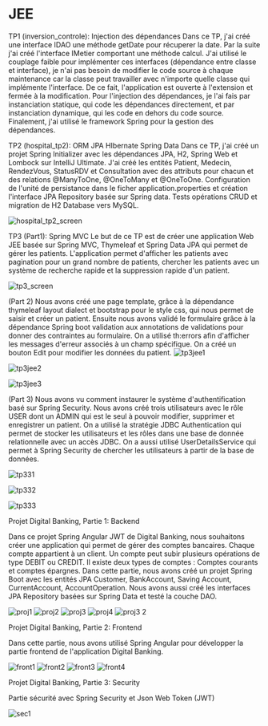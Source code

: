 # JEE
TP1 (inversion_controle): Injection des dépendances
Dans ce TP, j'ai créé une interface IDAO une méthode getDate pour récuperer la date. Par la suite j'ai créé l'interface IMetier comportant une méthode calcul. J'ai utilisé le couplage faible pour implémenter ces interfaces (dépendance entre classe et interface), je n'ai pas besoin de modifier le code source à chaque maintenance car la classe peut travailler avec n'importe quelle classe qui implémente l'interface. De ce fait, l'application est ouverte à l'extension et fermée à la modification. Pour l'injection des dépendances, je l'ai fais par instanciation statique, qui code les dépendances directement, et par instanciation dynamique, qui les code en dehors du code source. Finalement, j'ai utilisé le framework Spring pour la gestion des dépendances.

TP2 (hospital_tp2): ORM JPA HIbernate Spring Data
Dans ce TP, j'ai créé un projet Spring Initializer avec les dépendances JPA, H2, Spring Web et Lombock sur IntelliJ Ultimate. J'ai créé les entités Patient, Medecin, RendezVous, StatusRDV et Consultation avec des attributs pour chacun et des relations @ManyToOne, @OneToMany et @OneToOne. Configuration de l'unité de persistance dans le ficher application.properties et création l'interface JPA Repository basée sur Spring data.
Tests opérations CRUD et migration de H2 Database vers MySQL.

![hospital_tp2_screen](https://github.com/Amyine42/JEE/assets/132317090/1e8023c6-5b0c-4dd9-9d20-655268956ff5)

TP3 (Part1): Spring MVC
Le but de ce TP est de créer une application Web JEE basée sur Spring MVC, Thymeleaf et Spring Data JPA qui permet de gérer les patients. L'application permet d'afficher les patients avec pagination pour un grand nombre de patients, chercher les patients avec un système de recherche rapide et la suppression rapide d'un patient.

![tp3_screen](https://github.com/Amyine42/JEE/assets/132317090/70dd74a8-83ce-42b6-988b-199ea98743ed)

(Part 2)
Nous avons créé une page template, grâce à la dépendance thymeleaf layout dialect et bootstrap pour le style css, qui nous permet de saisir et créer un patient. Ensuite nous avons validé le formulaire grâce à la dépendance Spring boot validation aux annotations de validations pour donner des contraintes au formulaire. On a utilisé th:errors afin d'afficher les messages d'erreur associés à un champ spécifique. On a créé un bouton Edit pour modifier les données du patient.
![tp3jee1](https://github.com/Amyine42/JEE/assets/132317090/df47bdf7-835e-44b4-8964-c89038f049b4)

![tp3jee2](https://github.com/Amyine42/JEE/assets/132317090/dbb9b6ba-fe6f-42a3-aa81-ae08890fdf16)

![tp3jee3](https://github.com/Amyine42/JEE/assets/132317090/44ada016-b7ff-4036-994e-50b2cf2b76f2)

(Part 3)
Nous avons vu comment instaurer le système d'authentification basé sur Spring Security. Nous avons créé trois utilisateurs avec le rôle USER dont un ADMIN qui est le seul à pouvoir modifier, supprimer et enregistrer un patient. On a utilisé la stratégie JDBC Authentication qui permet de stocker les utilisateurs et les rôles dans une base de donnée relationnelle avec un accès JDBC. On a aussi utilisé UserDetailsService qui permet à Spring Security de chercher les utilisateurs à partir de la base de données.

![tp331](https://github.com/Amyine42/JEE/assets/132317090/421198d1-f192-4458-934c-6368bf0966f8)

![tp332](https://github.com/Amyine42/JEE/assets/132317090/50a0c535-2a75-49f8-be7a-e85c1eefba09)

![tp333](https://github.com/Amyine42/JEE/assets/132317090/663f7893-6658-44a3-bc5a-64f0bcec9889)

Projet Digital Banking, Partie 1: Backend

Dans ce projet Spring Angular JWT de Digital Banking, nous souhaitons créer une application qui permet de gérer des comptes bancaires. Chaque compte appartient à un client. Un compte peut subir plusieurs opérations de type DEBIT ou CREDIT. Il existe deux types de comptes : Comptes courants et comptes épargnes.
Dans cette partie, nous avons créé un projet Spring Boot avec les entités JPA Customer, BankAccount, Saving Account, CurrentAccount, AccountOperation. Nous avons aussi créé les interfaces
JPA Repository basées sur Spring Data et testé la couche DAO.


![proj1](https://github.com/Amyine42/JEE/assets/132317090/a9820af2-7f1d-4acc-8d30-c69e3aa19046)
![proj2](https://github.com/Amyine42/JEE/assets/132317090/218d3e36-7d69-44dd-a251-24d2b3bdee43)
![proj3](https://github.com/Amyine42/JEE/assets/132317090/7dcb3aa0-322e-43f7-8da5-2ad79b9ce540)
![proj4](https://github.com/Amyine42/JEE/assets/132317090/6bcbf3eb-6d3b-44b2-868b-ca794eeaf675)
![proj3 2](https://github.com/Amyine42/JEE/assets/132317090/cb7f8a90-a8b2-4608-bd65-9d4c3557aa72)


Projet Digital Banking, Partie 2: Frontend

Dans cette partie, nous avons utilisé Spring Angular pour développer la partie frontend de l'application Digital Banking.

![front1](https://github.com/Amyine42/JEE/assets/132317090/fade286a-ced3-4f98-9ca6-53c9817543e3)
![front2](https://github.com/Amyine42/JEE/assets/132317090/6d1e762b-2829-442f-8ffd-93449f7acb6d)
![front3](https://github.com/Amyine42/JEE/assets/132317090/ec38d07e-2df7-4085-8188-9345448a42ca)
![front4](https://github.com/Amyine42/JEE/assets/132317090/e465c3a7-262c-408e-802d-b39a03b3759b)


Projet Digital Banking, Partie 3: Security

Partie sécurité avec Spring Security et Json Web Token (JWT)

![sec1](https://github.com/Amyine42/JEE/assets/132317090/b54d79e6-ffab-4195-b7c5-12b70b44e5da)









